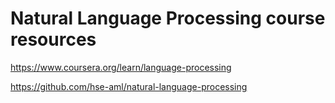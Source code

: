 # Natural Language Processing course resources
https://www.coursera.org/learn/language-processing

https://github.com/hse-aml/natural-language-processing